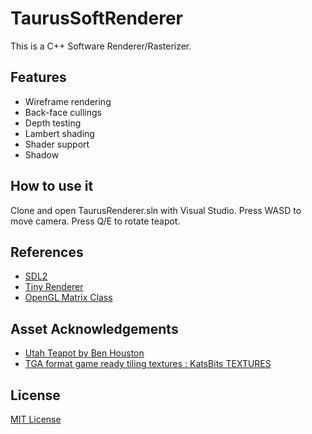# TaurusSoftRenderer
 
This is a C++ Software Renderer/Rasterizer.


## Features
* Wireframe rendering
* Back-face cullings
* Depth testing
* Lambert shading
* Shader support
* Shadow

## How to use it
Clone and open TaurusRenderer.sln with Visual Studio.
Press WASD to move camera.
Press Q/E to rotate teapot.

## References
* [SDL2](www.libsdl.org)
* [Tiny Renderer](https://github.com/ssloy/tinyrenderer)
* [OpenGL Matrix Class](http://www.songho.ca/opengl/gl_matrix.html)

## Asset Acknowledgements
* [Utah Teapot by Ben Houston](https://clara.io/view/8d9a8181-f1ce-4340-b24f-e36bbaf318f7)
* [TGA format game ready tiling textures : KatsBits TEXTURES](https://www.katsbits.com/download/textures/)

## License
[MIT License](LICENSE)